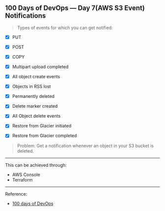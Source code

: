 100 Days of DevOps — Day 7(AWS S3 Event) Notifications
---
>Types of events for which you can get notified:
* [x] PUT
* [x] POST
* [x] COPY
* [x] Multipart upload completed
* [x] All object create events
* [x] Objects in RSS lost 

* [x] Permanently deleted
* [x] Delete marker created
* [x] All Object delete events
* [x] Restore from Glacier initiated
* [x] Restore from Glacier completed

>Problem: Get a notification whenever an object in your S3 bucket is deleted.
***

This can be achieved through:

- AWS Console
- Terraform

***

Reference:

- [100 days of DevOps](https://devopslearning.medium.com/100-days-of-devops-day-7-aws-s3-event-cf64c6699ca1)

